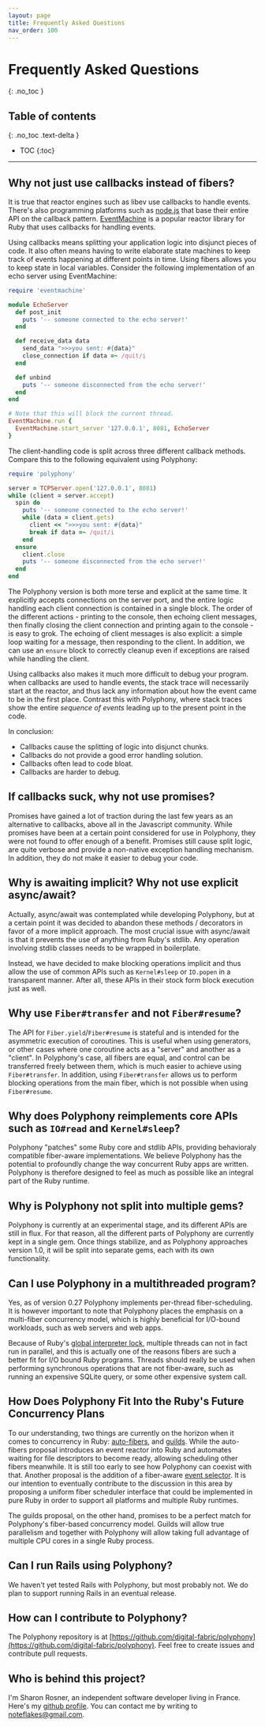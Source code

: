```yaml
---
layout: page
title: Frequently Asked Questions
nav_order: 100
---
```


# Frequently Asked Questions
{: .no_toc }

## Table of contents
{: .no_toc .text-delta }

- TOC
{:toc}

---

## Why not just use callbacks instead of fibers?

It is true that reactor engines such as libev use callbacks to handle events.
There's also programming platforms such as [node.js](https://nodejs.org/) that
base their entire API on the callback pattern.
[EventMachine](https://www.rubydoc.info/gems/eventmachine/1.2.7) is a popular
reactor library for Ruby that uses callbacks for handling events.

Using callbacks means splitting your application logic into disjunct pieces of
code. It also often means having to write elaborate state machines to keep track
of events happening at different points in time. Using fibers allows you to keep
state in local variables. Consider the following implementation of an echo
server using EventMachine:

```ruby
require 'eventmachine'

module EchoServer
  def post_init
    puts '-- someone connected to the echo server!'
  end

  def receive_data data
    send_data ">>>you sent: #{data}"
    close_connection if data =~ /quit/i
  end

  def unbind
    puts '-- someone disconnected from the echo server!'
  end
end

# Note that this will block the current thread.
EventMachine.run {
  EventMachine.start_server '127.0.0.1', 8081, EchoServer
}
```

The client-handling code is split across three different callback methods.
Compare this to the following equivalent using Polyphony:

```ruby
require 'polyphony'

server = TCPServer.open('127.0.0.1', 8081)
while (client = server.accept)
  spin do
    puts '-- someone connected to the echo server!'
    while (data = client.gets)
      client << ">>>you sent: #{data}"
      break if data =~ /quit/i
    end
  ensure
    client.close
    puts '-- someone disconnected from the echo server!'
  end
end
```

The Polyphony version is both more terse and explicit at the same time. It
explicitly accepts connections on the server port, and the entire logic handling
each client connection is contained in a single block. The order of the
different actions - printing to the console, then echoing client messages, then
finally closing the client connection and printing again to the console - is
easy to grok. The echoing of client messages is also explicit: a simple loop
waiting for a message, then responding to the client. In addition, we can use an
`ensure` block to correctly cleanup even if exceptions are raised while handling
the client.

Using callbacks also makes it much more difficult to debug your program. when
callbacks are used to handle events, the stack trace will necessarily start at
the reactor, and thus lack any information about how the event came to be in the
first place. Contrast this with Polyphony, where stack traces show the entire
_sequence of events_ leading up to the present point in the code.

In conclusion:

* Callbacks cause the splitting of logic into disjunct chunks.
* Callbacks do not provide a good error handling solution.
* Callbacks often lead to code bloat.
* Callbacks are harder to debug.

## If callbacks suck, why not use promises?

Promises have gained a lot of traction during the last few years as an  
alternative to callbacks, above all in the Javascript community. While promises
have been at a certain point considered for use in Polyphony, they were not
found to offer enough of a benefit. Promises still cause split logic, are quite
verbose and provide a non-native exception handling mechanism. In addition, they
do not make it easier to debug your code.

## Why is awaiting implicit? Why not use explicit async/await?

Actually, async/await was contemplated while developing Polyphony, but at a
certain point it was decided to abandon these methods / decorators in favor of a
more implicit approach. The most crucial issue with async/await is that it
prevents the use of anything from Ruby's stdlib. Any operation involving stdlib
classes needs to be wrapped in boilerplate.

Instead, we have decided to make blocking operations implicit and thus allow the
use of common APIs such as `Kernel#sleep` or `IO.popen` in a transparent manner.
After all, these APIs in their stock form block execution just as well.

## Why use `Fiber#transfer` and not `Fiber#resume`?

The API for `Fiber.yield`/`Fiber#resume` is stateful and is intended for the
asymmetric execution of coroutines. This is useful when using generators, or
other cases where one coroutine acts as a "server" and another as a "client". In
Polyphony's case, all fibers are equal, and control can be transferred freely
between them, which is much easier to achieve using `Fiber#transfer`. In
addition, using `Fiber#transfer` allows us to perform blocking operations from
the main fiber, which is not possible when using `Fiber#resume`.

## Why does Polyphony reimplements core APIs such as `IO#read` and `Kernel#sleep`?

Polyphony "patches" some Ruby core and stdlib APIs, providing behavioraly
compatible fiber-aware implementations. We believe Polyphony has the potential
to profoundly change the way concurrent Ruby apps are written. Polyphony is
therefore designed to feel as much as possible like an integral part of the Ruby
runtime.

## Why is Polyphony not split into multiple gems?

Polyphony is currently at an experimental stage, and its different APIs are
still in flux. For that reason, all the different parts of Polyphony are
currently kept in a single gem. Once things stabilize, and as Polyphony
approaches version 1.0, it will be split into separate gems, each with its own
functionality.

## Can I use Polyphony in a multithreaded program?

Yes, as of version 0.27 Polyphony implements per-thread fiber-scheduling. It is
however important to note that Polyphony places the emphasis on a multi-fiber
concurrency model, which is highly beneficial for I/O-bound workloads, such as
web servers and web apps.

Because of Ruby's [global interpreter
lock](https://en.wikipedia.org/wiki/Global_interpreter_lock), multiple threads
can not in fact run in parallel, and this is actually one of the reasons fibers
are such a better fit for I/O bound Ruby programs. Threads should really be used
when performing synchronous operations that are not fiber-aware, such as running
an expensive SQLite query, or some other expensive system call.

## How Does Polyphony Fit Into the Ruby's Future Concurrency Plans

To our understanding, two things are currently on the horizon when it comes to
concurrency in Ruby: [auto-fibers](https://bugs.ruby-lang.org/issues/13618), and
[guilds](https://olivierlacan.com/posts/concurrency-in-ruby-3-with-guilds/).
While the auto-fibers proposal introduces an event reactor into Ruby and
automates waiting for file descriptors to become ready, allowing scheduling
other fibers meanwhile. It is still too early to see how Polyphony can coexist
with that. Another proposal is the addition of a fiber-aware [event
selector](https://bugs.ruby-lang.org/issues/14736). It is our intention to
eventually contribute to the discussion in this area by proposing a uniform
fiber scheduler interface that could be implemented in pure Ruby in order to
support all platforms and multiple Ruby runtimes.

The guilds proposal, on the other hand, promises to be a perfect match for
Polyphony's fiber-based concurrency model. Guilds will allow true parallelism
and together with Polyphony will allow taking full advantage of multiple CPU
cores in a single Ruby process.

## Can I run Rails using Polyphony?

We haven't yet tested Rails with Polyphony, but most probably not. We do plan to
support running Rails in an eventual release.

## How can I contribute to Polyphony?

The Polyphony repository is at
[https://github.com/digital-fabric/polyphony](https://github.com/digital-fabric/polyphony).
Feel free to create issues and contribute pull requests.

## Who is behind this project?

I'm Sharon Rosner, an independent software developer living in France. Here's my
[github profile](https://github.com/ciconia). You can contact me by writing to
[noteflakes@gmail.com](mailto:ciconia@gmail.com).